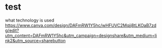 # test
what technology is used
https://www.canva.com/design/DAFmRW1Y5hc/wHFUVC2Mqjj8tLKOaB7zdg/edit?utm_content=DAFmRW1Y5hc&utm_campaign=designshare&utm_medium=link2&utm_source=sharebutton
